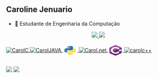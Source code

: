 ## Caroline Jenuario

- 🔭 Estudante de Engenharia da Computação
<div align="center">
  <a href="https://github.com/caroljenuario">
  <img height="178em" src="https://github-readme-stats.vercel.app/api?username=caroljenuario&show_icons=true&theme=nightowl&include_all_commits=true&count_private=true"/>
  <img height="178em" src="https://github-readme-stats.vercel.app/api/top-langs/?username=caroljenuario&layout=compact&langs_count=7&theme=nightowl"/>
</div>
  
<div style="display: inline_block"><br>
  <img align="center" alt="CarolC" height="30" width="40" src="https://img.shields.io/badge/C-00599C?style=for-the-badge&logo=c&logoColor=white">
  <img align="center" alt="CarolJAVA" height="30" width="40" src="https://img.shields.io/badge/Java-ED8B00?style=for-the-badge&logo=java&logoColor=white">
  <img align="center" alt="CAROLPYTHON" height="30" width="40" src="https://raw.githubusercontent.com/devicons/devicon/master/icons/python/python-original.svg">
  <img align="center" alt="Carol.net" height="30" width="40" src="https://img.shields.io/badge/.NET-5C2D91?style=for-the-badge&logo=.net&logoColor=white">
  <img align="center" alt="CarolCsharp" height="30" width="40" src="https://raw.githubusercontent.com/devicons/devicon/master/icons/csharp/csharp-original.svg">
  <img align="center" alt="carolc++" height="30" width="40" src="https://img.shields.io/badge/C%2B%2B-00599C?style=for-the-badge&logo=c%2B%2B&logoColor=whiteg">
  
</div>
  
  ##
 
<div> 
  <a href = "mailto:caaarolinejrs@gmail.com"><img src="https://img.shields.io/badge/-Gmail-%23333?style=for-the-badge&logo=gmail&logoColor=white" target="_blank"></a>
  <a href="https://www.linkedin.com/in/caroline-jenuario-4b2b66212/" target="_blank"><img src="https://img.shields.io/badge/-LinkedIn-%230077B5?style=for-the-badge&logo=linkedin&logoColor=white" target="_blank"></a> 
 

 
</div>


